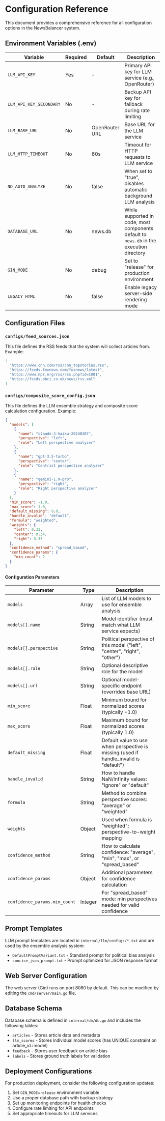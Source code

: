 # Configuration Reference

This document provides a comprehensive reference for all configuration options in the NewsBalancer system.

## Environment Variables (.env)

| Variable | Required | Default | Description |
|----------|----------|---------|-------------|
| `LLM_API_KEY` | Yes | - | Primary API key for LLM service (e.g., OpenRouter) |
| `LLM_API_KEY_SECONDARY` | No | - | Backup API key for fallback during rate limiting |
| `LLM_BASE_URL` | No | OpenRouter URL | Base URL for the LLM service |
| `LLM_HTTP_TIMEOUT` | No | 60s | Timeout for HTTP requests to LLM service |
| `NO_AUTO_ANALYZE` | No | false | When set to "true", disables automatic background LLM analysis |
| `DATABASE_URL` | No | news.db | While supported in code, most components default to `news.db` in the execution directory |
| `GIN_MODE` | No | debug | Set to "release" for production environment |
| `LEGACY_HTML` | No | false | Enable legacy server-side rendering mode |

## Configuration Files

### `configs/feed_sources.json`

This file defines the RSS feeds that the system will collect articles from. Example:

```json
[
  "https://www.cnn.com/rss/cnn_topstories.rss",
  "https://feeds.foxnews.com/foxnews/latest",
  "https://www.npr.org/rss/rss.php?id=1001",
  "https://feeds.bbci.co.uk/news/rss.xml"
]
```

### `configs/composite_score_config.json`

This file defines the LLM ensemble strategy and composite score calculation configuration. Example:

```json
{
  "models": [
    {
      "name": "claude-3-haiku-20240307",
      "perspective": "left",
      "role": "Left perspective analyzer"
    },
    {
      "name": "gpt-3.5-turbo",
      "perspective": "center",
      "role": "Centrist perspective analyzer"
    },
    {
      "name": "gemini-1.0-pro",
      "perspective": "right",
      "role": "Right perspective analyzer"
    }
  ],
  "min_score": -1.0,
  "max_score": 1.0,
  "default_missing": 0.0,
  "handle_invalid": "default",
  "formula": "weighted",
  "weights": {
    "left": 0.33,
    "center": 0.34,
    "right": 0.33
  },
  "confidence_method": "spread_based",
  "confidence_params": {
    "min_count": 2
  }
}
```

#### Configuration Parameters

| Parameter | Type | Description |
|-----------|------|-------------|
| `models` | Array | List of LLM models to use for ensemble analysis |
| `models[].name` | String | Model identifier (must match what LLM service expects) |
| `models[].perspective` | String | Political perspective of this model ("left", "center", "right", "other") |
| `models[].role` | String | Optional descriptive role for the model |
| `models[].url` | String | Optional model-specific endpoint (overrides base URL) |
| `min_score` | Float | Minimum bound for normalized scores (typically -1.0) |
| `max_score` | Float | Maximum bound for normalized scores (typically 1.0) |
| `default_missing` | Float | Default value to use when perspective is missing (used if handle_invalid is "default") |
| `handle_invalid` | String | How to handle NaN/Infinity values: "ignore" or "default" |
| `formula` | String | Method to combine perspective scores: "average" or "weighted" |
| `weights` | Object | Used when formula is "weighted"; perspective-to-weight mapping |
| `confidence_method` | String | How to calculate confidence: "average", "min", "max", or "spread_based" |
| `confidence_params` | Object | Additional parameters for confidence calculation |
| `confidence_params.min_count` | Integer | For "spread_based" mode: min perspectives needed for valid confidence |

## Prompt Templates

LLM prompt templates are located in `internal/llm/configs/*.txt` and are used by the ensemble analysis system:

- `DefaultPromptVariant.txt` - Standard prompt for political bias analysis
- `concise_json_prompt.txt` - Prompt optimized for JSON response format

## Web Server Configuration

The web server (Gin) runs on port 8080 by default. This can be modified by editing the `cmd/server/main.go` file.

## Database Schema

Database schema is defined in `internal/db/db.go` and includes the following tables:

- `articles` - Stores article data and metadata
- `llm_scores` - Stores individual model scores (has UNIQUE constraint on article_id+model)
- `feedback` - Stores user feedback on article bias
- `labels` - Stores ground truth labels for validation

## Deployment Configurations

For production deployment, consider the following configuration updates:

1. Set `GIN_MODE=release` environment variable
2. Use a proper database path with backup strategy
3. Set up monitoring endpoints for health checks
4. Configure rate limiting for API endpoints
5. Set appropriate timeouts for LLM services 